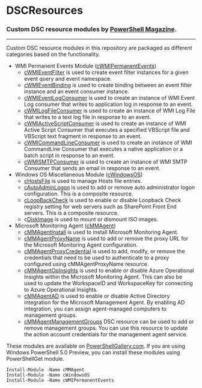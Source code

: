 # DSCResources #
### Custom DSC resource modules by [PowerShell Magazine](http://www.powershellmagazine.com "PowerShell Magazine"). ###

----------
Custom DSC resource modules in this repository are packaged as different categories based on the functionality.
- WMI Permanent Events Module ([cWMIPermanentEvents](https://github.com/rchaganti/DSCResources/tree/master/cWMIPermanentEvents))
	- [cWMIEventFilter](https://github.com/rchaganti/DSCResources/tree/master/cWMIPermanentEvents/DSCResources/cWMIEventFilter) is used to create event filter instances for a given event query and event namespace. 
	- [cWMIEventBinding](https://github.com/rchaganti/DSCResources/tree/master/cWMIPermanentEvents/DSCResources/cWMIEventBinding) is used to create binding between an event filter instance and an event consumer instance.
	- [cWMIEventLogConsumer](https://github.com/rchaganti/DSCResources/tree/master/cWMIPermanentEvents/DSCResources/cWMIEventLogConsumer) is used to create an instance of WMI Event Log consumer that writes to application log in response to an event.
	- [cWMILogFileConsumer](https://github.com/rchaganti/DSCResources/tree/master/cWMIPermanentEvents/DSCResources/cWMILogFileConsumer) is used to create an instance of WMI Log File that writes to a text log file in response to an event.
	- [cWMIActiveScriptConsumer](https://github.com/rchaganti/DSCResources/tree/master/cWMIPermanentEvents/DSCResources/cWMIActiveScriptConsumer) is used to create an instance of WMI Active Script Consumer that executes a specified VBScript file and VBScript text fragment in response to an event.
	- [cWMICommandLineConsumer](https://github.com/rchaganti/DSCResources/tree/master/cWMIPermanentEvents/DSCResources/cWMICommandLineConsumer) is used to create an instance of WMI CommandLine Consumer that executes a native application or a batch script in response to an event.
	- [cWMISMTPConsumer](https://github.com/rchaganti/DSCResources/tree/master/cWMIPermanentEvents/DSCResources/cWMISMTPConsumer) is used to create an instance of WMI SMTP Consumer that sends an email in response to an event.
- Windows OS Miscellaneous Module ([cWindowsOS](https://github.com/rchaganti/DSCResources/tree/master/cWindowsOS))
	- [cHostsFile](https://github.com/rchaganti/DSCResources/tree/master/cWindowsOS/DSCResources/cHostsFile) is used to manage Hosts file entries.
	- [cAutoAdminLogon](https://github.com/rchaganti/DSCResources/tree/master/cWindowsOS/DSCResources/cAutoAdminLogon) is used to add or remove auto administrator logon configuration. This is a composite resource.
	- [cLoopBackCheck](https://github.com/rchaganti/DSCResources/tree/master/cWindowsOS/DSCResources/cLoopBackCheck) is used to enable or disable Loopback Check registry setting for web servers such as SharePoint Front End servers. This is a composite resource.
	- c[DiskImage](https://github.com/rchaganti/DSCResources/tree/master/cWindowsOS/DSCResources/cDiskImage) is used to mount or dismount ISO images.
- Microsoft Monitoring Agent ([cMMAgent](https://github.com/rchaganti/DSCResources/tree/master/cMMAgent))
	- [cMMAgentInstall](https://github.com/rchaganti/DSCResources/tree/master/cMMAgent/DSCResources/cMMAgentInstall) is used to install Microsoft Monitoring Agent.
	- [cMMAgentProxyName](https://github.com/rchaganti/DSCResources/tree/master/cMMAgent/DSCResources/cMMAgentProxyName) is used to add or remove the proxy URL for the Microsoft Monitoring Agent configuration.
	- [cMMAgentProxyCredential](https://github.com/rchaganti/DSCResources/tree/master/cMMAgent/DSCResources/cMMAgentProxyCredential) is used to add, modify, or remove the credentials that need to be used to authenticate to a proxy configured using cMMAgentProxyName resource.
	- [cMMAgentOpInsights](https://github.com/rchaganti/DSCResources/tree/master/cMMAgent/DSCResources/cMMAgentOpInsights) is used to enable or disable Azure Operational Insights within the Microsoft Monitoring Agent. This can also be used to update the WorkspaceID and WorkspaceKey for connecting to Azure Operational Insights.
	- [cMMAgentAD](https://github.com/rchaganti/DSCResources/tree/master/cMMAgent/DSCResources/cMMAgentAD) is used to enable or disable Active Directory integration for the Microsoft Management Agent. By enabling AD integration, you can assign agent-managed computers to management groups.
	- [cMMAgentManagementGroups](https://github.com/rchaganti/DSCResources/tree/master/cMMAgent/DSCResources/cMMAgentManagementGroups) DSC resource can be used to add or remove management groups. You can use this resource to update the action account credentials for the management agent service.

These modules are available on [PowerShellGallery.com](https://www.powershellgallery.com). If you are using Windows PowerShell 5.0 Preview, you can install these modules using PowerShellGet module.

    Install-Module -Name cMMAgent
    Install-Module -Name cWindowsOS
    Install-Module -Name cWMIPermanentEvents